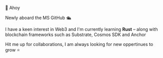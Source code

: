 👋 Ahoy

Newly aboard the MS GitHub 🛳

I have a keen interest in Web3 and I'm currently learning **Rust**
  – along with blockchain frameworks such as Substrate, Cosmos SDK and Anchor
  
Hit me up for collaborations, I am always looking for new oppertinues to grow ⭐️

<!---
svidt/svidt is a ✨ special ✨ repository because its `README.md` (this file) appears on your GitHub profile.
You can click the Preview link to take a look at your changes.
--->
